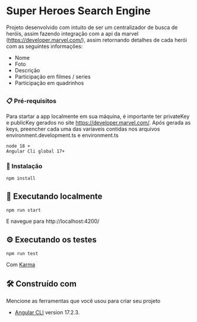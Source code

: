 # Super Heroes Search Engine
Projeto desenvolvido com intuito de ser um centralizador de busca de heróis, assim fazendo integração com a api da marvel (https://developer.marvel.com/), assim retornando detalhes de cada herói com as seguintes informações:

- Nome
- Foto
- Descrição
- Participação em filmes / series
- Participação em quadrinhos

## 

### 📋 Pré-requisitos
Para startar a app localmente em sua máquina, é importante ter privateKey e publicKey gerados no site https://developer.marvel.com/. Após gerada as keys, preencher cada uma das variaveis contidas nos arquivos environment.development.ts e environment.ts

```
node 18 + 
Angular Cli global 17+
```

### 🔧 Instalação

```
npm install
```

## 🚀 Executando  localmente

```
npm run start
```
E navegue para http://localhost:4200/

## ⚙️ Executando os testes

```
npm run test 
```
Com [Karma](https://karma-runner.github.io)

## 🛠️ Construído com

Mencione as ferramentas que você usou para criar seu projeto

* [Angular CLI](https://github.com/angular/angular-cli) version 17.2.3.
